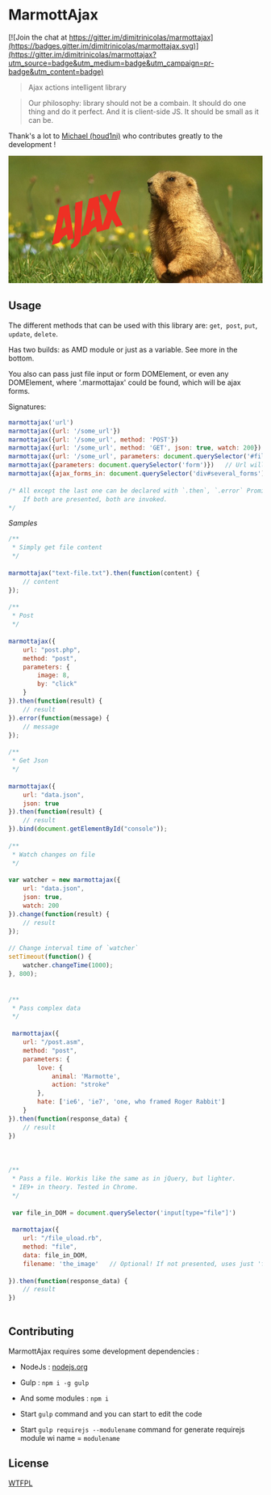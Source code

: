 # MarmottAjax

[![Join the chat at https://gitter.im/dimitrinicolas/marmottajax](https://badges.gitter.im/dimitrinicolas/marmottajax.svg)](https://gitter.im/dimitrinicolas/marmottajax?utm_source=badge&utm_medium=badge&utm_campaign=pr-badge&utm_content=badge)
> Ajax actions intelligent library

> Our philosophy: library should not be a combain. It should do one thing and do it perfect.
> And it is client-side JS. It should be small as it can be.

Thank's a lot to [Michael (houd1ni)](https://github.com/houd1ni) who contributes greatly to the development !

![Logo](image.jpg "logo")

## Usage

The different methods that can be used with this library are: `get`,` post`, `put`, `update`, `delete`.

Has two builds: as AMD module or just as a variable. See more in the bottom.

You also can pass just file input or form DOMElement, or even any DOMElement, where '.marmottajax' could be found, which will be ajax forms.

Signatures:
```javascript
marmottajax('url')
marmottajax({url: '/some_url'})
marmottajax({url: '/some_url', method: 'POST'})
marmottajax({url: '/some_url', method: 'GET', json: true, watch: 200}).change(function(new_data){}) // Watching for a file/data.
marmottajax({url: '/some_url', parameters: document.querySelector('#fileupload')})
marmottajax({parameters: document.querySelector('form')})   // Url will be taken from `action` attribute, if `url` isn't passed.
marmottajax({ajax_forms_in: document.querySelector('div#several_forms'), success: function(){}})   // Only `success`, not `then`!

/* All except the last one can be declared with `.then`, `.error` Promises and `success`, `error` parameters on your taste.
    If both are presented, both are invoked.
*/

```

*Samples*
```javascript
/**
 * Simply get file content
 */

marmottajax("text-file.txt").then(function(content) {
    // content
});

/**
 * Post
 */

marmottajax({
    url: "post.php",
    method: "post",
    parameters: {
        image: 8,
        by: "click"
    }
}).then(function(result) {
    // result
}).error(function(message) {
    // message
});

/**
 * Get Json
 */

marmottajax({
    url: "data.json",
    json: true
}).then(function(result) {
    // result
}).bind(document.getElementById("console"));

/**
 * Watch changes on file
 */

var watcher = new marmottajax({
    url: "data.json",
    json: true,
    watch: 200
}).change(function(result) {
    // result
});

// Change interval time of `watcher`
setTimeout(function() {
    watcher.changeTime(1000);
}, 800);


/**
 * Pass complex data
 */

 marmottajax({
    url: "/post.asm",
    method: "post",
    parameters: {
        love: {
            animal: 'Marmotte',
            action: "stroke"
        },
        hate: ['ie6', 'ie7', 'one, who framed Roger Rabbit']
    }
}).then(function(response_data) {
    // result
})



/**
 * Pass a file. Workis like the same as in jQuery, but lighter.
 * IE9+ in theory. Tested in Chrome.
 */

 var file_in_DOM = document.querySelector('input[type="file"]')

 marmottajax({
    url: "/file_uload.rb",
    method: "file",
    data: file_in_DOM,
    filename: 'the_image'   // Optional! If not presented, uses just 'file' automatically.

}).then(function(response_data) {
    // result
})
 
```

## Contributing

MarmottAjax requires some development dependencies :

 - NodeJs : [nodejs.org](http://nodejs.org/)
 - Gulp : `npm i -g gulp`
 - And some modules : `npm i`

 - Start `gulp` command and you can start to edit the code
 - Start `gulp requirejs --modulename` command for generate requirejs module wi name = `modulename`

## License

[WTFPL](http://www.wtfpl.net/)
